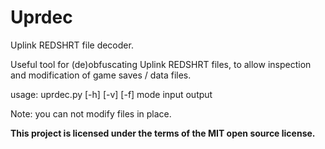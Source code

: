 # Uprdec
Uplink REDSHRT file decoder.

Useful tool for (de)obfuscating Uplink REDSHRT files, to allow inspection and
modification of game saves / data files.

usage: uprdec.py \[-h\] \[-v\] \[-f\] mode input output

Note: you can not modify files in place.

**This project is licensed under the terms of the MIT open source license.**
